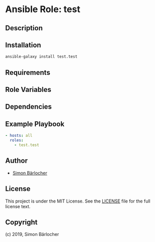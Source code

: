 # Ansible Role: test

## Description

## Installation

```bash
ansible-galaxy install test.test
```

## Requirements

## Role Variables

## Dependencies

## Example Playbook

```yml
- hosts: all
  roles:
    - test.test
```

## Author

- [Simon Bärlocher](https://sbaerlocher.ch)

## License

This project is under the MIT License. See the [LICENSE](https://sbaerlo.ch/licence) file for the full license text.

## Copyright

(c) 2019, Simon Bärlocher
